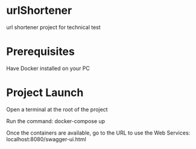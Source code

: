 # urlShortener
url shortener project for technical test

# Prerequisites
Have Docker installed on your PC

# Project Launch
Open a terminal at the root of the project

Run the command: docker-compose up

Once the containers are available, go to the URL to use the Web Services: localhost:8080/swagger-ui.html
